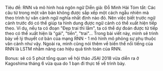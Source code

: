 Tiêu đề: RNN và mô hình hoá ngôn ngữ
Diễn giả: Đỗ Minh Hải
Tóm tắt:
Các câu từ trong một văn bản không được sắp xếp một cách ngẫu nhiên mà theo trình tự văn cảnh ngữ nghĩa nhất định nào đó. Nên việc biết trước ngữ cảnh trước đó có thể giúp ta hình dung được ngữ cảnh có thể xuất hiện tiếp theo. Ví dụ, nếu ta có đoạn "Đẹp trai thì lắm", ta có thể dự đoán được từ tiếp theo có thể xuất hiện là "gái", "tiền", "trai"… Trong bài viết này, mình sẽ trình bày về lý thuyết cơ bản của mạng RNN - 1 mô hình mô phỏng sự phụ thuộc văn cảnh như vậy. Ngoài ra, mình cũng nói thêm về biến thể nổi tiếng của RNN là LSTM nhằm nâng cao hiệu quả tính toán của RNN.

Bonus: sẽ có 5 phút tổng quan về hội thảo JSAI 2018 vừa diễn ra ở Kagoshima tháng 6 vừa qua do 1 bạn đi thực tế về trình bày.